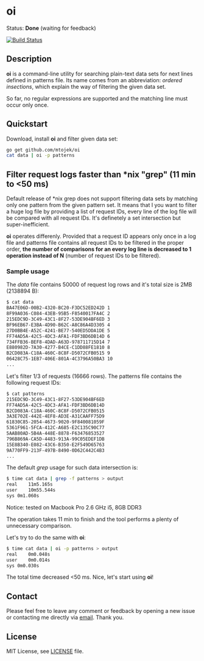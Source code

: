# oi

Status: **Done** (waiting for feedback)

[![Build Status](https://travis-ci.org/mtojek/oi.svg?branch=master)](https://travis-ci.org/mtojek/oi)

## Description

**oi**  is a command-line utility for searching plain-text data sets for next lines defined in patterns file. Its name comes from an abbreviation: *ordered insections*, which explain the way of filtering the given data set.

So far, no regular expressions are supported and the matching line must occur only once.

## Quickstart

Download, install **oi** and filter given data set:
```bash
go get github.com/mtojek/oi
cat data | oi -p patterns
```

## Filter request logs faster than *nix "grep" (11 min to <50 ms)

Default release of *nix grep does not support filtering data sets by matching only one pattern from the given pattern set. It means that I you want to filter a huge log file by providing a list of request IDs, every line of the log file will be compared with all request IDs. It's definetely a set intersection but super-inefficient.

**oi** operates differenly. Provided that a request ID appears only once in a log file and patterns file contains all request IDs to be filtered in the proper order, **the number of comparisons for an every log line is decreased to 1 operation instead of N** (number of request IDs to be filtered).

### Sample usage

The *data* file contains 50000 of request log rows and it's total size is 2MB (2138894 B):

```bash
$ cat data
BA47E06D-00B2-4320-BC20-F3DC52ED242D 1
8F99A036-C084-43EB-95B5-F8540017FA4C 2
215EDC9D-3C49-43C1-8F27-53DE904BF6ED 3
BF96EB67-E3BA-4D90-B62C-A8C86A4D3305 4
27D0BB4E-A52C-4241-BE77-540ED5DDA1DE 5
FF74AD5A-42C5-4DC3-AFA1-FDF3BD6DB14D 6
734FFB36-BEF8-4DAD-A63D-978711715D14 7
E880982D-7A30-4277-B4CE-C1DD88FE1810 8
B2CD083A-C18A-460C-8C8F-D5072CFB0515 9
06428C75-1EB7-406E-801A-4C3796A50BA3 10
...
```

Let's filter 1/3 of requests (16666 rows). The patterns file contains the following request IDs: 

```bash
$ cat patterns
215EDC9D-3C49-43C1-8F27-53DE904BF6ED
FF74AD5A-42C5-4DC3-AFA1-FDF3BD6DB14D
B2CD083A-C18A-460C-8C8F-D5072CFB0515
3A3E702E-442E-4EF8-AD3E-A31CAAFF75D9
61830C85-2054-4673-9020-9F840081059F
5361F961-5FCA-412C-A685-E2C135C90C77
5AAB80AD-5B4A-448E-8878-F63476853527
796B869A-CA5D-4483-913A-99C05EDEF1DB
15E8B340-E082-43C6-B350-E2F549D65763
9A770FF9-213F-497B-8490-0D62C442C4B3
...
```

The default *grep* usage for such data intersection is:

```bash
$ time cat data | grep -f patterns > output
real	11m5.165s
user	10m55.544s
sys	0m1.060s
```
Notice: tested on Macbook Pro 2.6 GHz i5, 8GB DDR3

The operation takes 11 min to finish and the tool performs a plenty of unnecessary comparison. 

Let's try to do the same with **oi**:

```bash
$ time cat data | oi -p patterns > output
real	0m0.048s
user	0m0.014s
sys	0m0.030s
```

The total time decreased <50 ms. Nice, let's start using **oi**!

## Contact

Please feel free to leave any comment or feedback by opening a new issue or contacting me directly via [email](mailto:marcin@tojek.pl). Thank you.

## License

MIT License, see [LICENSE](https://github.com/mtojek/greenwall/blob/master/LICENSE) file.

